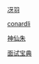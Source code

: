 [冴羽](https://github.com/mqyqingfeng/Blog)

[conardli](http://www.conardli.top/docs/dataStructure/)

[神仙朱](https://juejin.im/user/5a6fdcfc51882522b5529eb0)

[面试宝典](https://www.cxymsg.com/)